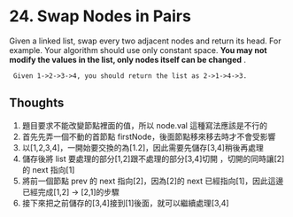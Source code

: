 # 24. Swap Nodes in Pairs

Given a linked list, swap every two adjacent nodes and return its head.
For example.
Your algorithm should use only constant space. **You may not modify the values in the list, only nodes itself can be changed** .

```
 Given 1->2->3->4, you should return the list as 2->1->4->3.

```

## Thoughts

1. 題目要求不能改變節點裡面的值，所以 node.val 這種寫法應該是不行的
2. 首先先弄一個不動的首節點 firstNode，後面節點移來移去時才不會受影響
3. 以[1,2,3,4]，一開始要交換的為[1.2]，因此需要先儲存[3,4]稍後再處理
4. 儲存後將 list 要處理的部分[1,2]跟不處理的部分[3,4]切開 ，切開的同時讓[2]的 next 指向[1]
5. 將前一個節點 prev 的 next 指向[2]，因為[2]的 next 已經指向[1]，因此這邊已經完成[1,2] -> [2,1]的步驟
6. 接下來把之前儲存的[3,4]接到[1]後面，就可以繼續處理[3,4]
